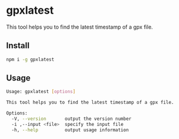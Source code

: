 # gpxlatest

This tool helps you to find the latest timestamp of a gpx file.

## Install 

```sh
npm i -g gpxlatest
```

## Usage

```sh
Usage: gpxlatest [options]

This tool helps you to find the latest timestamp of a gpx file.

Options:
  -V, --version       output the version number
  -i ,--input <file>  specify the input file
  -h, --help          output usage information
```